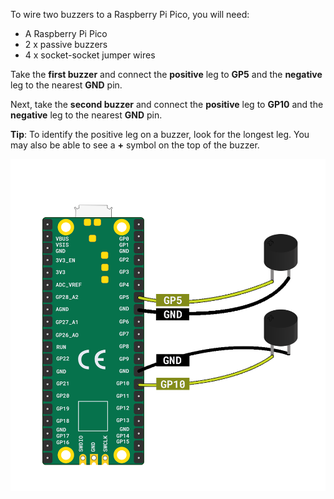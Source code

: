 To wire two buzzers to a Raspberry Pi Pico, you will need:

+ A Raspberry Pi Pico
+ 2 x passive buzzers
+ 4 x socket-socket jumper wires

Take the **first buzzer** and connect the **positive** leg to **GP5** and the **negative** leg to the nearest **GND** pin.

Next, take the **second buzzer** and connect the **positive** leg to **GP10** and the **negative** leg to the nearest **GND** pin.

**Tip**: To identify the positive leg on a buzzer, look for the longest leg. You may also be able to see a **+** symbol on the top of the buzzer. 

![A diagram of two buzzers connected to a Raspberry Pi Pico.](images/stereo-buzzer-wiring.png)